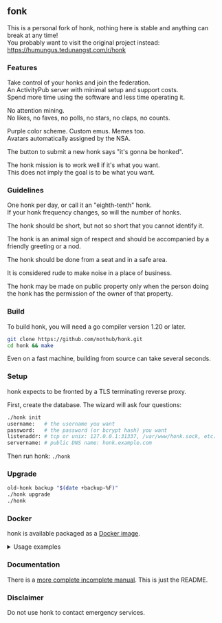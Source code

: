 ## fonk

This is a personal fork of honk, nothing here is
stable and anything can break at any time!  
You probably want to visit the original project instead:
https://humungus.tedunangst.com/r/honk

### Features

Take control of your honks and join the federation.  
An ActivityPub server with minimal setup and support costs.  
Spend more time using the software and less time operating it.

No attention mining.  
No likes, no faves, no polls, no stars, no claps, no counts.

Purple color scheme. Custom emus. Memes too.  
Avatars automatically assigned by the NSA.

The button to submit a new honk says "it's gonna be honked".

The honk mission is to work well if it's what you want.  
This does not imply the goal is to be what you want.

### Guidelines

One honk per day, or call it an "eighth-tenth" honk.  
If your honk frequency changes, so will the number of honks.

The honk should be short, but not so short that you cannot identify it.

The honk is an animal sign of respect and should be accompanied by a  
friendly greeting or a nod.

The honk should be done from a seat and in a safe area.

It is considered rude to make noise in a place of business.

The honk may be made on public property only when the person doing  
the honk has the permission of the owner of that property.

### Build

To build honk, you will need a go compiler version 1.20 or later.

```sh
git clone https://github.com/nothub/honk.git
cd honk && make
```

Even on a fast machine, building from source can take several seconds.

### Setup

honk expects to be fronted by a TLS terminating reverse proxy.

First, create the database. The wizard will ask four questions:

```sh
./honk init
username:   # the username you want
password:   # the password (or bcrypt hash) you want
listenaddr: # tcp or unix: 127.0.0.1:31337, /var/www/honk.sock, etc.
servername: # public DNS name: honk.example.com
```

Then run honk: `./honk`

### Upgrade

```sh
old-honk backup "$(date +backup-%F)"
./honk upgrade
./honk
```

### Docker

honk is available packaged as a
[Docker image](https://hub.docker.com/r/n0thub/fonk).

<details>
  <summary>Usage examples</summary>

##### persistent data volume

```sh
docker run --rm            \
  -p "127.0.0.1:8080:8080" \
  -v "${PWD}/data:/data"   \
  "n0thub/fonk:latest"
```

---

##### initial database setup

The database will be initialized if not found.  
A password can be supplied interactive or by flag as bcrypt hash.

```sh
hash=""
# generate crypt hash:
# hash="$(./honk genhash)"
# hash="$(htpasswd -nBC 12 "" | tr -d ':\n')"
docker run -it --rm            \
  -v "${PWD}/data:/data"       \
  "n0thub/fonk:latest"         \
    init                       \
    --username "admin"         \
    --hash "${hash}"           \
    --fqdn "honk.example.org"
```

---

##### database upgrade

A database upgrade can be executed by passing the required command to the
container.

```sh
docker run --rm              \
  -v "${PWD}/data:/data"     \
  "n0thub/fonk:latest"       \
  "upgrade"
```

---

##### custom html views

```sh
docker run --rm               \
  -p "127.0.0.1:8080:8080"    \
  -v "${PWD}/data:/data"      \
  -v "${PWD}/views:/views:ro" \
  "n0thub/fonk:latest"
```

---

##### custom uid & gid

```sh
docker run --rm            \
  -p "127.0.0.1:8080:8080" \
  -v "${PWD}/data:/data"   \
  -e "PUID=9001"           \
  -e "PGID=9002"           \
  "n0thub/fonk:latest"
```

</details>

### Documentation

There is a [more complete incomplete manual](./docs/). This is just the README.

### Disclaimer

Do not use honk to contact emergency services.  
